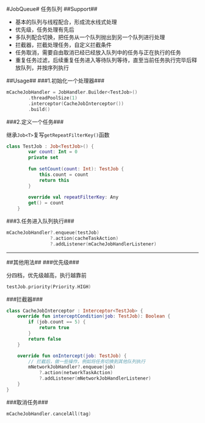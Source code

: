 #JobQueue#
任务队列
##Support##

* 基本的队列与线程配合，形成流水线式处理
* 优先级，任务处理有先后
* 多队列配合切换，把任务从一个队列抛出到另一个队列进行处理
* 拦截器，拦截处理任务，自定义拦截条件
* 任务取消，需要自由取消已经已经放入队列中的任务与正在执行的任务
* 重复任务过滤，后续重复任务进入等待队列等待，直至当前任务执行完毕后释放队列，并按序列执行

##Usage##
###1.初始化一个处理器###

```kotlin
mCacheJobHandler = JobHandler.Builder<TestJob>()
        .threadPoolSize(1)
        .interceptor(CacheJobInterceptor())
        .build()
```

###2.定义一个任务###

继承`Job<T>`复写`getRepeatFilterKey()`函数

```kotlin
class TestJob : Job<TestJob>() {
        var count: Int = 0
        private set
        
        fun setCount(count: Int): TestJob {
            this.count = count
            return this
        }
        
        override val repeatFilterKey: Any
        get() = count
    }
```
###3.任务进入队列执行###

```kotlin
mCacheJobHandler?.enqueue(testJob)
                ?.action(cacheTaskAction)
                ?.addListener(mCacheJobHandlerListener)
```
---
##其他用法##
###优先级###

分四档，优先级越高，执行越靠前

```kotlin
testJob.priority(Priority.HIGH)
```

###拦截器###

```kotlin
class CacheJobInterceptor : Interceptor<TestJob> {
    override fun interceptCondition(job: TestJob): Boolean {
        if (job.count == 5) {
            return true
        }
        return false
    }

    override fun onIntercept(job: TestJob) {
        // 拦截后，做一些操作，例如将任务切换到其他队列执行
        mNetworkJobHandler?.enqueue(job)
            ?.action(networkTaskAction)
            ?.addListener(mNetworkJobHandlerListener)
    }
}
```
###取消任务###

```kotlin
mCacheJobHandler.cancelAll(tag)
```

